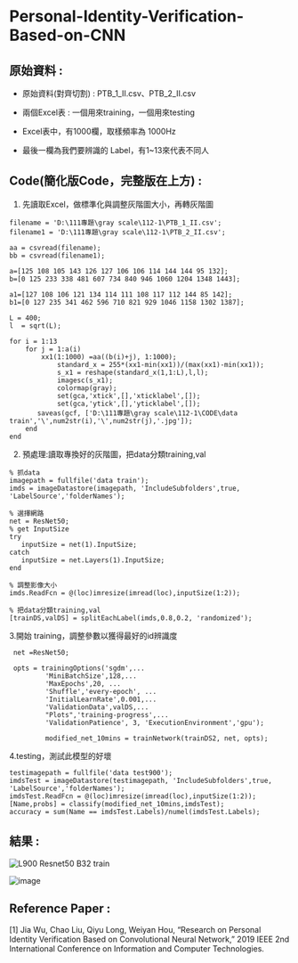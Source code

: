 # Personal-Identity-Verification-Based-on-CNN
## 原始資料 : 
* 原始資料(對齊切割) : PTB_1_II.csv、PTB_2_II.csv

  
* 兩個Excel表 :  一個用來training，一個用來testing 
* Excel表中，有1000欄，取樣頻率為 1000Hz
* 最後一欄為我們要辨識的 Label，有1~13來代表不同人

## Code(簡化版Code，完整版在上方) : 

  
1. 先讀取Excel，做標準化與調整灰階圖大小，再轉灰階圖
```
filename = 'D:\111專題\gray scale\112-1\PTB_1_II.csv';
filename1 = 'D:\111專題\gray scale\112-1\PTB_2_II.csv';

aa = csvread(filename);
bb = csvread(filename1);

a=[125 108 105 143 126 127 106 106 114 144 144 95 132];
b=[0 125 233 338 481 607 734 840 946 1060 1204 1348 1443];

a1=[127 108 106 121 134 114 111 108 117 112 144 85 142];
b1=[0 127 235 341 462 596 710 821 929 1046 1158 1302 1387];

L = 400;
l  = sqrt(L);

for i = 1:13
    for j = 1:a(i)
        xx1(1:1000) =aa((b(i)+j), 1:1000);
            standard_x = 255*(xx1-min(xx1))/(max(xx1)-min(xx1));
            s_x1 = reshape(standard_x(1,1:L),l,l);
            imagesc(s_x1);
            colormap(gray);           
            set(gca,'xtick',[],'xticklabel',[]);
            set(gca,'ytick',[],'yticklabel',[]);
       saveas(gcf, ['D:\111專題\gray scale\112-1\CODE\data train','\',num2str(i),'\',num2str(j),'.jpg']);   
    end
end
```

2. 預處理:讀取專換好的灰階圖，把data分類training,val

```
% 抓data
imagepath = fullfile('data train');
imds = imageDatastore(imagepath, 'IncludeSubfolders',true, 'LabelSource','folderNames');

% 選擇網路
net = ResNet50;
% get InputSize
try
   inputSize = net(1).InputSize; 
catch
   inputSize = net.Layers(1).InputSize; 
end

% 調整影像大小
imds.ReadFcn = @(loc)imresize(imread(loc),inputSize(1:2)); 

% 把data分類training,val
[trainDS,valDS] = splitEachLabel(imds,0.8,0.2, 'randomized');
```

3.開始 training，調整參數以獲得最好的id辨識度

```
 net =ResNet50;

 opts = trainingOptions('sgdm',...
         'MiniBatchSize',128,...
         'MaxEpochs',20, ...
         'Shuffle','every-epoch', ...
         'InitialLearnRate',0.001,...
         'ValidationData',valDS,...
         "Plots",'training-progress',...
         'ValidationPatience', 3, 'ExecutionEnvironment','gpu');

         modified_net_10mins = trainNetwork(trainDS2, net, opts);
```

4.testing，測試此模型的好壞

```
testimagepath = fullfile('data test900');
imdsTest = imageDatastore(testimagepath, 'IncludeSubfolders',true, 'LabelSource','folderNames');
imdsTest.ReadFcn = @(loc)imresize(imread(loc),inputSize(1:2));
[Name,probs] = classify(modified_net_10mins,imdsTest);
accuracy = sum(Name == imdsTest.Labels)/numel(imdsTest.Labels);
```

## 結果 : 

![L900 Resnet50 B32 train](https://github.com/Anderson991288/Personal-Identity-Verification-Based-on-CNN/assets/68816726/2ba42603-ba6a-4ab3-813e-96934c8591d1)


![image](https://github.com/Anderson991288/Personal-Identity-Verification-Based-on-CNN/assets/68816726/fd3a03c8-dbf4-4ff4-9d40-06fe88becb1a)


## Reference Paper :

[1] Jia Wu, Chao Liu, Qiyu Long, Weiyan Hou, “Research on Personal Identity Verification Based on Convolutional Neural Network,” 2019 IEEE 2nd International Conference on Information and Computer Technologies.



